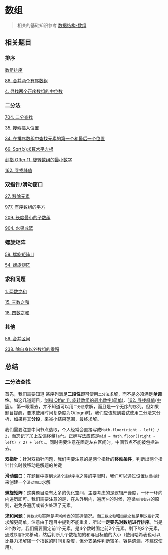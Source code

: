 # 数组
>相关的基础知识参考 [数据结构-数组](https://github.com/kerwin-ly/Blog/blob/main/data-structure/%E6%95%B0%E7%BB%84.md)

## 相关题目

### 排序

[数组排序](https://github.com/kerwin-ly/Blog/blob/main/algorithm/array/%E6%8E%92%E5%BA%8F(%E4%B8%AD%E7%AD%89).md)

[88. 合并两个有序数组](https://github.com/kerwin-ly/Blog/blob/main/algorithm/array/88.%20%E5%90%88%E5%B9%B6%E4%B8%A4%E4%B8%AA%E6%9C%89%E5%BA%8F%E6%95%B0%E7%BB%84(%E7%AE%80%E5%8D%95).md)

[4. 寻找两个正序数组的中位数](https://github.com/kerwin-ly/Blog/blob/main/algorithm/array/4.%20%E5%AF%BB%E6%89%BE%E4%B8%A4%E4%B8%AA%E6%AD%A3%E5%BA%8F%E6%95%B0%E7%BB%84%E7%9A%84%E4%B8%AD%E4%BD%8D%E6%95%B0(%E5%9B%B0%E9%9A%BE).md)

### 二分法

[704. 二分查找](https://github.com/kerwin-ly/Blog/blob/main/algorithm/array/704.%E4%BA%8C%E5%88%86%E6%9F%A5%E6%89%BE(%E7%AE%80%E5%8D%95).md)

[35. 搜索插入位置](https://github.com/kerwin-ly/Blog/blob/main/algorithm/array/35.%E6%90%9C%E7%B4%A2%E6%8F%92%E5%85%A5%E4%BD%8D%E7%BD%AE(%E7%AE%80%E5%8D%95).md)

[34. 在排序数组中查找元素的第一个和最后一个位置](https://github.com/kerwin-ly/Blog/blob/main/algorithm/array/34.%20%E5%9C%A8%E6%8E%92%E5%BA%8F%E6%95%B0%E7%BB%84%E4%B8%AD%E6%9F%A5%E6%89%BE%E5%85%83%E7%B4%A0%E7%9A%84%E7%AC%AC%E4%B8%80%E4%B8%AA%E5%92%8C%E6%9C%80%E5%90%8E%E4%B8%80%E4%B8%AA%E4%BD%8D%E7%BD%AE(%E4%B8%AD%E7%AD%89).md)

[69. Sqrt(x)求算术平方根](https://github.com/kerwin-ly/Blog/blob/main/algorithm/array/69.%20%E6%B1%82%E7%AE%97%E6%9C%AF%E5%B9%B3%E6%96%B9%E6%A0%B9(%E7%AE%80%E5%8D%95).md)

[剑指 Offer 11. 旋转数组的最小数字](https://github.com/kerwin-ly/Blog/blob/main/algorithm/array/%E5%89%91%E6%8C%87%20Offer%2011.%20%E6%97%8B%E8%BD%AC%E6%95%B0%E7%BB%84%E7%9A%84%E6%9C%80%E5%B0%8F%E6%95%B0%E5%AD%97(%E7%AE%80%E5%8D%95).md)

[162. 寻找峰值](https://github.com/kerwin-ly/Blog/blob/main/algorithm/array/162.%20%E5%AF%BB%E6%89%BE%E5%B3%B0%E5%80%BC(%E4%B8%AD%E7%AD%89).md)

### 双指针/滑动窗口

[27. 移除元素](https://github.com/kerwin-ly/Blog/blob/main/algorithm/array/27.%20%E7%A7%BB%E9%99%A4%E5%85%83%E7%B4%A0(%E7%AE%80%E5%8D%95).md)

[977. 有序数组的平方](https://github.com/kerwin-ly/Blog/blob/main/algorithm/array/977.%E6%9C%89%E5%BA%8F%E6%95%B0%E7%BB%84%E7%9A%84%E5%B9%B3%E6%96%B9(%E7%AE%80%E5%8D%95).md)

[209. 长度最小的子数组](https://github.com/kerwin-ly/Blog/blob/main/algorithm/array/209.%20%E9%95%BF%E5%BA%A6%E6%9C%80%E5%B0%8F%E7%9A%84%E5%AD%90%E6%95%B0%E7%BB%84(%E4%B8%AD%E7%AD%89).md)

[904. 水果成篮](https://github.com/kerwin-ly/Blog/blob/main/algorithm/array/904.%20%E6%B0%B4%E6%9E%9C%E6%88%90%E7%AF%AE(%E4%B8%AD%E7%AD%89).md)

### 螺旋矩阵

[59. 螺旋矩阵 II](https://github.com/kerwin-ly/Blog/blob/main/algorithm/array/59.%20%E8%9E%BA%E6%97%8B%E7%9F%A9%E9%98%B5%20II(%E4%B8%AD%E7%AD%89).md)

[54. 螺旋矩阵](https://github.com/kerwin-ly/Blog/blob/main/algorithm/array/54.%E8%9E%BA%E6%97%8B%E7%9F%A9%E9%98%B5(%E4%B8%AD%E7%AD%89).md)

### 求和问题

[1. 两数之和](https://github.com/kerwin-ly/Blog/blob/main/algorithm/array/1.%20%E4%B8%A4%E6%95%B0%E4%B9%8B%E5%92%8C(%E7%AE%80%E5%8D%95).md)

[15. 三数之和](https://github.com/kerwin-ly/Blog/blob/main/algorithm/array/15.%20%E4%B8%89%E6%95%B0%E4%B9%8B%E5%92%8C(%E4%B8%AD%E7%AD%89).md)

[18. 四数之和](https://github.com/kerwin-ly/Blog/blob/main/algorithm/array/18.%E5%9B%9B%E6%95%B0%E4%B9%8B%E5%92%8C(%E4%B8%AD%E7%AD%89).md)

### 其他

[56. 合并区间](https://github.com/kerwin-ly/Blog/blob/main/algorithm/array/56.%20%E5%90%88%E5%B9%B6%E5%8C%BA%E9%97%B4(%E4%B8%AD%E7%AD%89).md)

[238. 除自身以外数组的乘积](TODO)

## 总结

### 二分法查找

首先，我们需要知道 某序列满足**二段性**即可使用`二分法`求解，而不是必须满足**单调性**。如这几道题目，[剑指 Offer 11. 旋转数组的最小数字(简单)](https://github.com/kerwin-ly/Blog/blob/main/algorithm/array/%E5%89%91%E6%8C%87%20Offer%2011.%20%E6%97%8B%E8%BD%AC%E6%95%B0%E7%BB%84%E7%9A%84%E6%9C%80%E5%B0%8F%E6%95%B0%E5%AD%97(%E7%AE%80%E5%8D%95).md)、[162. 寻找峰值(中等)](https://github.com/kerwin-ly/Blog/blob/main/algorithm/array/162.%20%E5%AF%BB%E6%89%BE%E5%B3%B0%E5%80%BC(%E4%B8%AD%E7%AD%89).md)。
第一眼看去，并不知道可以用`二分法`求解，而且是一个无序的序列。但如果题目提醒，要求使用时间复杂度为O(logn)时。我们应该想到尝试使用二分法来分析，如果将其**分段**，来减小结果范围，最终求解。

我们需要注意中间节点选取，个人经常会直接写成`Math.floor(right - left) / 2`，而忘记了加上左偏移量`left`。正确写法应该是`mid = Math.floor((right - left) / 2) + left;`。同时需要注意在固定左右区间时，中间节点不能被包括进去。

**双指针**：针对双指针问题，我们需要注意的是两个指针的**移动条件**，判断出两个指针什么时候移动是解题的关键

**滑动窗口**：在题目中提到`求某个连续字串`之类的字眼时，我们可以通过设置`快慢指针`来创建一个`滑动窗口`求解

**螺旋矩阵**：这类题目没有太多的优化空间，主要考虑的是逻辑严谨度，一环一环向内遍历即可。我们需要注意的是，在从外到内，遍历`环`的时候，遵循`左闭右开`的原则，避免多遍历或者少处理了元素。

**求和问题**：`两数求和`实际是考`哈希表`的掌握情况。而`三数之和`和`四数之和`是用`双指针`来求解更简单，注意由于题目中提到不能重复，所以**一定要先对数组进行排序**。当是3个数时，我们需要固定前1个元素，是4个数时固定前2个元素。剩下的2个元素，通过`双指针`来移动，然后判断几个数相加的和与目标值的大小（使用哈希表也可以比暴力求解降一个指数的时间复杂度，但分支条件判断较多，容易遗漏，不建议使用）。